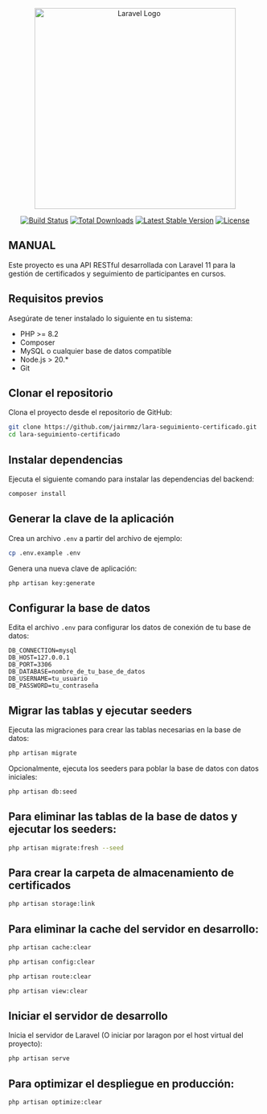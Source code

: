<p align="center"><a href="https://laravel.com" target="_blank"><img src="https://raw.githubusercontent.com/laravel/art/master/logo-lockup/5%20SVG/2%20CMYK/1%20Full%20Color/laravel-logolockup-cmyk-red.svg" width="400" alt="Laravel Logo"></a></p>

<p align="center">
<a href="https://github.com/laravel/framework/actions"><img src="https://github.com/laravel/framework/workflows/tests/badge.svg" alt="Build Status"></a>
<a href="https://packagist.org/packages/laravel/framework"><img src="https://img.shields.io/packagist/dt/laravel/framework" alt="Total Downloads"></a>
<a href="https://packagist.org/packages/laravel/framework"><img src="https://img.shields.io/packagist/v/laravel/framework" alt="Latest Stable Version"></a>
<a href="https://packagist.org/packages/laravel/framework"><img src="https://img.shields.io/packagist/l/laravel/framework" alt="License"></a>
</p>

## MANUAL

Este proyecto es una API RESTful desarrollada con Laravel 11 para la gestión de certificados y seguimiento de participantes en cursos.

## Requisitos previos

Asegúrate de tener instalado lo siguiente en tu sistema:

- PHP >= 8.2
- Composer
- MySQL o cualquier base de datos compatible
- Node.js > 20.*
- Git

## Clonar el repositorio

Clona el proyecto desde el repositorio de GitHub:

```bash
git clone https://github.com/jairmmz/lara-seguimiento-certificado.git
cd lara-seguimiento-certificado
```

## Instalar dependencias

Ejecuta el siguiente comando para instalar las dependencias del backend:

```bash
composer install
```

## Generar la clave de la aplicación

Crea un archivo `.env` a partir del archivo de ejemplo:

```bash
cp .env.example .env
```

Genera una nueva clave de aplicación:

```bash
php artisan key:generate
```

## Configurar la base de datos

Edita el archivo `.env` para configurar los datos de conexión de tu base de datos:

```
DB_CONNECTION=mysql
DB_HOST=127.0.0.1
DB_PORT=3306
DB_DATABASE=nombre_de_tu_base_de_datos
DB_USERNAME=tu_usuario
DB_PASSWORD=tu_contraseña
```

## Migrar las tablas y ejecutar seeders

Ejecuta las migraciones para crear las tablas necesarias en la base de datos:

```bash
php artisan migrate
```

Opcionalmente, ejecuta los seeders para poblar la base de datos con datos iniciales:

```bash
php artisan db:seed
```


## Para eliminar las tablas de la base de datos y ejecutar los seeders:

```bash
php artisan migrate:fresh --seed
```

## Para crear la carpeta de almacenamiento de certificados

```bash
php artisan storage:link
```

## Para eliminar la cache del servidor en desarrollo:

```bash
php artisan cache:clear
```

```bash
php artisan config:clear
```

```bash
php artisan route:clear
```

```bash
php artisan view:clear
```
## Iniciar el servidor de desarrollo

Inicia el servidor de Laravel (O iniciar por laragon por el host virtual del proyecto):

```bash
php artisan serve
```

## Para optimizar el despliegue  en producción:

```bash
php artisan optimize:clear
```
